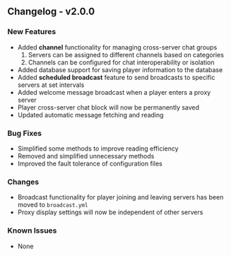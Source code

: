 ## Changelog - v2.0.0
### New Features
- Added **channel** functionality for managing cross-server chat groups
    1. Servers can be assigned to different channels based on categories
    2. Channels can be configured for chat interoperability or isolation
- Added database support for saving player information to the database
- Added **scheduled broadcast** feature to send broadcasts to specific servers at set intervals
- Added welcome message broadcast when a player enters a proxy server
- Player cross-server chat block will now be permanently saved
- Updated automatic message fetching and reading

### Bug Fixes
- Simplified some methods to improve reading efficiency
- Removed and simplified unnecessary methods
- Improved the fault tolerance of configuration files

### Changes
- Broadcast functionality for player joining and leaving servers has been moved to `broadcast.yml`
- Proxy display settings will now be independent of other servers

### Known Issues
- None